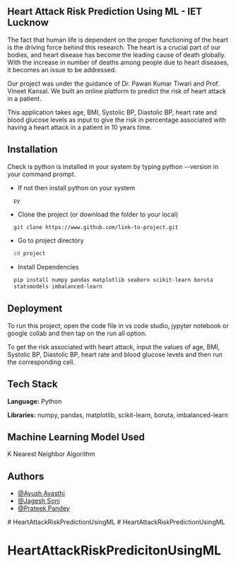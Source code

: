 
## Heart Attack Risk Prediction Using ML - IET Lucknow

The fact that human life is dependent on the proper functioning
of the heart is the driving force behind this research. The heart
is a crucial part of our bodies, and heart disease has become the
leading cause of death globally. With the increase in number of 
deaths among people due to heart diseases, it becomes an issue to
be addressed.

Our project was under the guidance of Dr. Pawan Kumar Tiwari and 
Prof. Vineet Kansal. We built an online platform to predict the 
risk of heart attack in a patient.

This application takes age, BMI, Systolic BP, Diastolic BP, heart
rate and blood glucose levels as input to give the risk in percentage
associated with having a heart attack in a patient in 10 years time.

## Installation

Check is python is installed in your system by typing python --version
in your command prompt.

- If not then install python on your system
```bash
  py
```

- Clone the project (or download the folder to your local)
```bash
  git clone https://www.github.com/link-to-project.git
```
- Go to project directory
```bash
  cd project
```

- Install Dependencies
```bash
  pip install numpy pandas matplotlib seaborn scikit-learn boruta 
  statsmodels imbalanced-learn
```

## Deployment

To run this project, open the code file in vs code studio, 
jypyter notebook or google collab and then tap on the run 
all option.

To get the risk associated with heart attack, input the values
of  age, BMI, Systolic BP, Diastolic BP, heart rate and blood 
glucose levels and then run the corresponding cell.
## Tech Stack

**Language:** Python

**Libraries:** numpy, pandas, matplotlib, scikit-learn,
 boruta, imbalanced-learn
## Machine Learning Model Used

K Nearest Neighbor Algorithm
## Authors

- [@Ayush Avasthi](https://www.github.com/avasthiayush)
- [@Jagesh Soni](https://www.github.com/jageshsoni)
- [@Prateek Pandey](https://www.github.com/pprockys)

#   H e a r t A t t a c k R i s k P r e d i c t i o n U s i n g M L  
 # HeartAttackRiskPredictionUsingML
# HeartAttackRiskPredicitonUsingML
